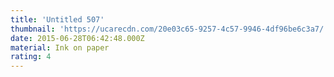 ```yaml
---
title: 'Untitled 507'
thumbnail: 'https://ucarecdn.com/20e03c65-9257-4c57-9946-4df96be6c3a7/'
date: 2015-06-28T06:42:48.000Z
material: Ink on paper
rating: 4
---
```

